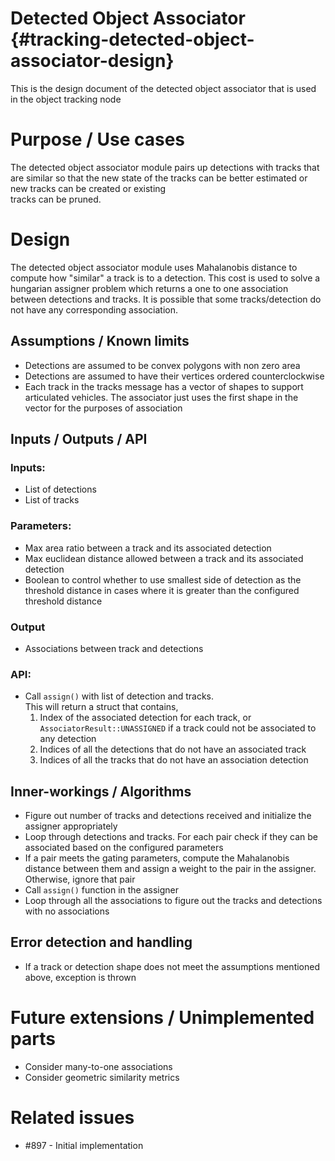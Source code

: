 Detected Object Associator {#tracking-detected-object-associator-design}
===========
This is the design document of the detected object associator that is used in the object tracking 
node


# Purpose / Use cases
<!-- Required -->
<!-- Things to consider:
    - Why did we implement this feature? -->
The detected object associator module pairs up detections with tracks that are similar so that 
the new state of the tracks can be better estimated or new tracks can be created or existing  
tracks can be pruned.

# Design
<!-- Required -->
<!-- Things to consider:
    - How does it work? -->
The detected object associator module uses Mahalanobis distance to compute how "similar" a track 
is to a detection. This cost is used to solve a hungarian assigner problem which returns a one to 
one association between detections and tracks. It is possible that some tracks/detection do not 
have any corresponding association.

## Assumptions / Known limits
<!-- Required -->
- Detections are assumed to be convex polygons with non zero area
- Detections are assumed to have their vertices ordered counterclockwise
- Each track in the tracks message has a vector of shapes to support articulated vehicles. The associator just uses the first shape in the vector for the purposes of association

## Inputs / Outputs / API
<!-- Required -->
<!-- Things to consider:
    - How do you use the package / API? -->
### Inputs:
- List of detections
- List of tracks

### Parameters:
- Max area ratio between a track and its associated detection
- Max euclidean distance allowed between a track and its associated detection
- Boolean to control whether to use smallest side of detection as the threshold distance in cases where it is greater than the configured threshold distance

### Output
- Associations between track and detections  

### API:
- Call `assign()` with list of detection and tracks.  
  This will return a struct that contains,  
    1. Index of the associated detection for each track, or `AssociatorResult::UNASSIGNED` if a track could not be associated to any detection  
    1. Indices of all the detections that do not have an associated track  
    1. Indices of all the tracks that do not have an association detection

## Inner-workings / Algorithms
<!-- If applicable -->
- Figure out number of tracks and detections received and initialize the assigner appropriately  
- Loop through detections and tracks. For each pair check if they can be associated based on 
  the configured parameters  
- If a pair meets the gating parameters, compute the Mahalanobis distance between them and assign a weight to the pair in the assigner. Otherwise, ignore that pair    
- Call `assign()` function in the assigner  
- Loop through all the associations to figure out the tracks and detections with no 
  associations    

## Error detection and handling
<!-- Required -->
- If a track or detection shape does not meet the assumptions mentioned above, exception is thrown

# Future extensions / Unimplemented parts
<!-- Optional -->
- Consider many-to-one associations  
- Consider geometric similarity metrics  

# Related issues
<!-- Required -->
- #897 - Initial implementation
